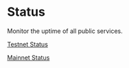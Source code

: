# Status

Monitor the uptime of all public services.

[Testnet Status](https://testnet.status.injective.network)

[Mainnet Status](https://status.injective.network)